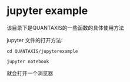 # jupyter example

该目录下是QUANTAXIS的一些函数的具体使用方法


jupyter 文件的打开方法:

```
cd QUANTAXIS/jupyterexample

jupyter notebook

```

就会打开一个浏览器
